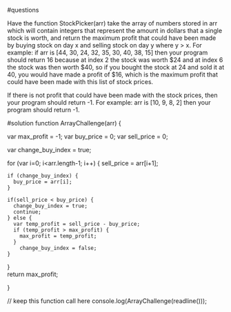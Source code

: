 #questions

Have the function StockPicker(arr) take the array of numbers stored in arr which will contain integers that represent the amount in dollars that a single stock is worth, and return the maximum profit that could have been made by buying stock on day x and selling stock on day y where y > x. For example: if arr is [44, 30, 24, 32, 35, 30, 40, 38, 15] then your program should return 16 because at index 2 the stock was worth $24 and at index 6 the stock was then worth $40, so if you bought the stock at 24 and sold it at 40, you would have made a profit of $16, which is the maximum profit that could have been made with this list of stock prices.

If there is not profit that could have been made with the stock prices, then your program should return -1. For example: arr is [10, 9, 8, 2] then your program should return -1.


#solution
function ArrayChallenge(arr) { 

  var max_profit = -1;
  var buy_price = 0;
  var sell_price = 0;

  var change_buy_index = true;

  for (var i=0; i<arr.length-1; i++) {
    sell_price = arr[i+1];

    if (change_buy_index) {
      buy_price = arr[i];
    }

    if(sell_price < buy_price) {
      change_buy_index = true;
      continue;
    } else {
      var temp_profit = sell_price - buy_price;
      if (temp_profit > max_profit) {
        max_profit = temp_profit;
      }
        change_buy_index = false;      
    }
  }  
  return max_profit; 

}
   
// keep this function call here 
console.log(ArrayChallenge(readline()));
